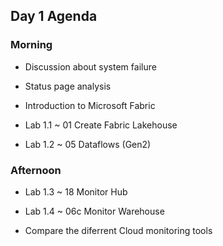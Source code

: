 ## Day 1 Agenda

### Morning

- Discussion about system failure
- Status page analysis

- Introduction to Microsoft Fabric
- Lab 1.1 ~ 01 Create Fabric Lakehouse
- Lab 1.2 ~ 05 Dataflows (Gen2)

### Afternoon

- Lab 1.3 ~ 18 Monitor Hub
- Lab 1.4 ~ 06c Monitor Warehouse

- Compare the diferrent Cloud monitoring tools
